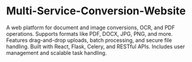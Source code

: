 # Multi-Service-Conversion-Website
A web platform for document and image conversions, OCR, and PDF operations. Supports formats like PDF, DOCX, JPG, PNG, and more. Features drag-and-drop uploads, batch processing, and secure file handling. Built with React, Flask, Celery, and RESTful APIs. Includes user management and scalable task handling.
